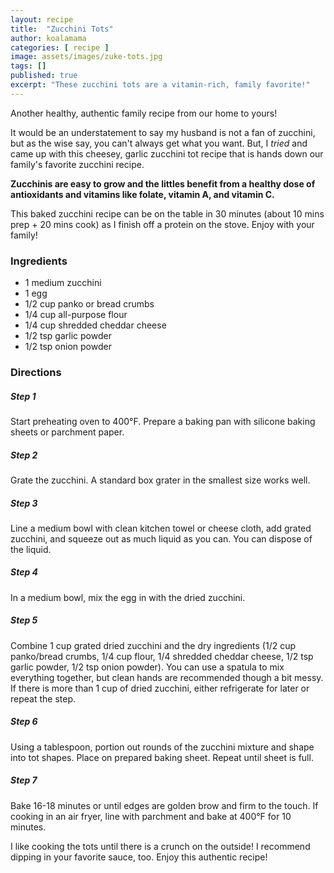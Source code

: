 ```yaml
---
layout: recipe
title:  "Zucchini Tots"
author: koalamama
categories: [ recipe ]
image: assets/images/zuke-tots.jpg
tags: []
published: true
excerpt: "These zucchini tots are a vitamin-rich, family favorite!"
---
```


Another healthy, authentic family recipe from our home to yours!

It would be an understatement to say my husband is not a fan of zucchini, but as the wise say, you can't always get what you want. But, I *tried* and came up with this cheesey, garlic zucchini tot recipe that is hands down our family's favorite zucchini recipe.

**Zucchinis are easy to grow and the littles benefit from a healthy dose of antioxidants and vitamins like folate, vitamin A, and vitamin C.**

This baked zucchini recipe can be on the table in 30 minutes (about 10 mins prep + 20 mins cook) as I finish off a protein on the stove. Enjoy with your family!

### Ingredients

- 1 medium zucchini
- 1 egg
- 1/2 cup panko or bread crumbs
- 1/4 cup all-purpose flour
- 1/4 cup shredded cheddar cheese
- 1/2 tsp garlic powder
- 1/2 tsp onion powder


### Directions

<h5 class="mb-1">Step 1</h5>
Start preheating oven to 400°F.  Prepare a baking pan with silicone baking sheets or parchment paper.

<h5 class="mb-1">Step 2</h5>
Grate the zucchini. A standard box grater in the smallest size works well.

<h5 class="mb-1">Step 3</h5>
Line a medium bowl with clean kitchen towel or cheese cloth, add grated zucchini, and squeeze out as much liquid as you can.  You can dispose of the liquid.

<h5 class="mb-1">Step 4</h5>
In a medium bowl, mix the egg in with the dried zucchini.

<h5 class="mb-1">Step 5</h5>
Combine 1 cup grated dried zucchini and the dry ingredients (1/2 cup panko/bread crumbs, 1/4 cup flour, 1/4 shredded cheddar cheese, 1/2 tsp garlic powder, 1/2 tsp onion powder).  You can use a spatula to mix everything together, but clean hands are recommended though a bit messy.  If there is more than 1 cup of dried zucchini, either refrigerate for later or repeat the step.

<h5 class="mb-1">Step 6</h5>
Using a tablespoon, portion out rounds of the zucchini mixture and shape into tot shapes.  Place on prepared baking sheet.  Repeat until sheet is full.

<h5 class="mb-1">Step 7</h5>
Bake 16-18 minutes or until edges are golden brow and firm to the touch.  If cooking in an air fryer, line with parchment and bake at 400°F for 10 minutes.


I like cooking the tots until there is a crunch on the outside!  I recommend dipping in your favorite sauce, too.  Enjoy this authentic recipe!
